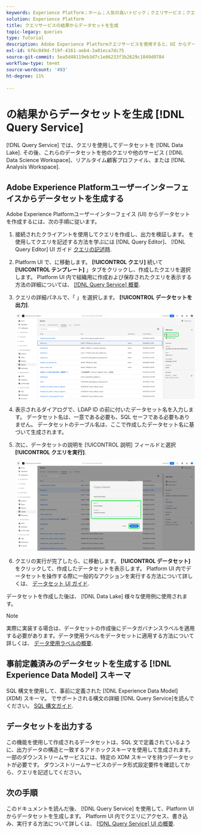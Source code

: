 ```yaml
---
keywords: Experience Platform；ホーム；人気の高いトピック；クエリサービス；クエリサービス；データセットの生成；データセットの生成；データセットの作成；
solution: Experience Platform
title: クエリサービスの結果からデータセットを生成
topic-legacy: queries
type: Tutorial
description: Adobe Experience Platformクエリサービスを使用すると、UI からデータセットを作成できます。 データセットを作成したら、データレイク内の他のデータセットと同様にアクセスし、様々な使用例に使用できます。
exl-id: 6f6c049d-f19f-4161-aeb4-3a01eca7dc75
source-git-commit: 5ea5d48119eb3d7c1e66233f3b2629c1049d0784
workflow-type: tm+mt
source-wordcount: '493'
ht-degree: 11%

---
```


# の結果からデータセットを生成 [!DNL Query Service]

[!DNL Query Service] では、クエリを使用してデータセットを [!DNL Data Lake]. その後、これらのデータセットを他のクエリや他のサービス ( [!DNL Data Science Workspace]、リアルタイム顧客プロファイル、または [!DNL Analysis Workspace].

## Adobe Experience Platformユーザーインターフェイスからデータセットを生成する

Adobe Experience Platformユーザーインターフェイス (UI) からデータセットを作成するには、次の手順に従います。

1. 接続されたクライアントを使用してクエリを作成し、出力を検証します。 を使用してクエリを記述する方法を学ぶには [!DNL Query Editor]、 [!DNL Query Editor] UI ガイド [クエリの記述時](./user-guide.md#writing-queries).

2. Platform UI で、に移動します。 **[!UICONTROL クエリ]** 続いて **[!UICONTROL テンプレート]** 」タブをクリックし、作成したクエリを選択します。 Platform UI 内で組織用に作成および保存されたクエリを表示する方法の詳細については、 [[!DNL Query Service] 概要](./overview.md#browse).

3. クエリの詳細パネルで、「 」を選択します。 **[!UICONTROL データセットを出力]**.

   ![「クエリ」ワークスペースの「テンプレート」タブで、「出力データセットを選択」がハイライトされています。](../images/ui/create-datasets/output-dataset.png)

4. 表示されるダイアログで、LDAP ID の前に付いたデータセット名を入力します。 データセット名は、一意である必要も、SQL セーフである必要もありません。 データセットのテーブル名は、ここで作成したデータセット名に基づいて生成されます。

5. 次に、データセットの説明を [!UICONTROL 説明] フィールドと選択 **[!UICONTROL クエリを実行]**.

   ![データセットの詳細と実行クエリが強調表示されたデータセットの出力ダイアログ](../images/ui/create-datasets/run-query.png)

6. クエリの実行が完了したら、に移動します。 **[!UICONTROL データセット]** をクリックして、作成したデータセットを表示します。 Platform UI 内でデータセットを操作する際に一般的なアクションを実行する方法について詳しくは、 [データセット UI ガイド](../../catalog/datasets/user-guide.md).

データセットを作成した後は、 [!DNL Data Lake] 様々な使用例に使用されます。

>[!NOTE]
>
>実際に実装する場合は、データセットの作成後にデータガバナンスラベルを適用する必要があります。データ使用ラベルをデータセットに適用する方法について詳しくは、 [データ使用ラベルの概要](../../data-governance/labels/overview.md).

## 事前定義済みのデータセットを生成する [!DNL Experience Data Model] スキーマ

SQL 構文を使用して、事前に定義された [!DNL Experience Data Model] (XDM) スキーマ。 でサポートされる構文の詳細 [!DNL Query Service]を読んでください。 [SQL 構文ガイド](../sql/syntax.md#create-table-as-select).

## データセットを出力する

この機能を使用して作成されるデータセットは、SQL 文で定義されているように、出力データの構造と一致するアドホックスキーマを使用して生成されます。一部のダウンストリームサービスには、特定の XDM スキーマを持つデータセットが必要です。 ダウンストリームサービスのデータ形式設定要件を確認してから、クエリを記述してください。

## 次の手順

このドキュメントを読んだ後、 [!DNL Query Service] を使用して、Platform UI からデータセットを生成します。 Platform UI 内でクエリにアクセス、書き込み、実行する方法について詳しくは、 [[!DNL Query Service] UI の概要](./overview.md).
